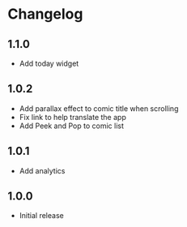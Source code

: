 # Changelog

## 1.1.0
* Add today widget

## 1.0.2
* Add parallax effect to comic title when scrolling
* Fix link to help translate the app
* Add Peek and Pop to comic list

## 1.0.1
* Add analytics

## 1.0.0
* Initial release